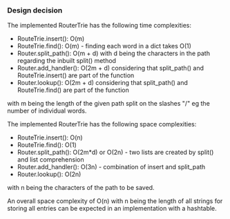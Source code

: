 ### Design decision
The implemented RouterTrie has the following time complexities:
- RouteTrie.insert(): O(m)
- RouteTrie.find(): O(m) - finding each word in a dict takes O(1)  
- Router.split_path(): O(m + d) with d being the characters in the path regarding the inbuilt split() method
- Router.add_handler(): O(2m + d) considering that split_path() and RouteTrie.insert() are part of the function
- Router.lookup(): O(2m + d) considering that split_path() and RouteTrie.find() are part of the function

with m being the length of the given path split on the slashes "/" eg the number of individual words.

The implemented RouterTrie has the following space complexities:
- RouteTrie.insert(): O(n)
- RouteTrie.find(): O(1)
- Router.split_path(): O(2m*d) or O(2n) - two lists are created by split() and list comprehension  
- Router.add_handler(): O(3n) - combination of insert and split_path
- Router.lookup(): O(2n)

with n being the characters of the path to be saved.

An overall space complexity of O(n) with n being the length of all strings for storing all entries can be expected in an implementation 
with a hashtable.